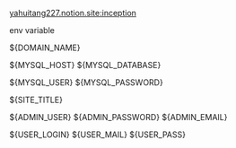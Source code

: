 [yahuitang227.notion.site:inception](https://yahuitang227.notion.site/yahuitang227/Inception-Tutorial-4bb342b48c5f45eb87ade95ee6361eb0#ddaee1d509f5478aa09f14604b7498e9)


env variable

${DOMAIN_NAME}

${MYSQL_HOST}
${MYSQL_DATABASE}

${MYSQL_USER}
${MYSQL_PASSWORD}

${SITE_TITLE}

${ADMIN_USER}
${ADMIN_PASSWORD}
${ADMIN_EMAIL}

${USER_LOGIN}
${USER_MAIL}
${USER_PASS}


